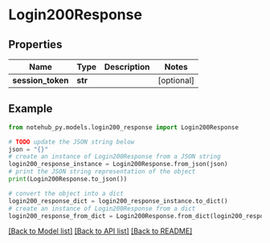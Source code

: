 # Login200Response


## Properties

Name | Type | Description | Notes
------------ | ------------- | ------------- | -------------
**session_token** | **str** |  | [optional] 

## Example

```python
from notehub_py.models.login200_response import Login200Response

# TODO update the JSON string below
json = "{}"
# create an instance of Login200Response from a JSON string
login200_response_instance = Login200Response.from_json(json)
# print the JSON string representation of the object
print(Login200Response.to_json())

# convert the object into a dict
login200_response_dict = login200_response_instance.to_dict()
# create an instance of Login200Response from a dict
login200_response_from_dict = Login200Response.from_dict(login200_response_dict)
```
[[Back to Model list]](../README.md#documentation-for-models) [[Back to API list]](../README.md#documentation-for-api-endpoints) [[Back to README]](../README.md)


